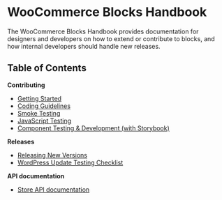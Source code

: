 # WooCommerce Blocks Handbook

The WooCommerce Blocks Handbook provides documentation for designers and developers on how to extend or contribute to blocks, and how internal developers should handle new releases.

## Table of Contents

**Contributing**

-   [Getting Started](contributors/getting-started.md)
-   [Coding Guidelines](contributors/coding-guidelines.md)
-   [Smoke Testing](contributors/smoke-testing.md)
-   [JavaScript Testing](contributors/javascript-testing.md)
-   [Component Testing & Development (with Storybook)](contributors/storybook.md)

**Releases**

-   [Releasing New Versions](releases/readme.md)
-   [WordPress Update Testing Checklist](releases/wordpress-update-testing-checklist.md)

**API documentation**

-   [Store API documentation](../src/RestApi/StoreApi/README.md)
